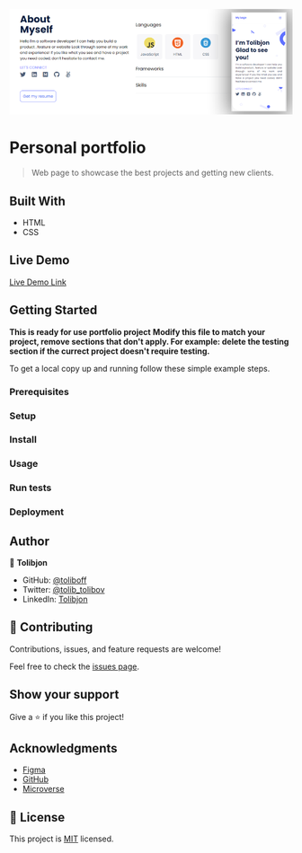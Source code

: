 ![](./img/DesktopAndMobile.png)

# Personal portfolio

> Web page to showcase the best projects and getting new clients. 


## Built With

- HTML
- CSS

## Live Demo

[Live Demo Link](https://toliboff.github.io/portfolio/)

## Getting Started

**This is ready for use portfolio project**
**Modify this file to match your project, remove sections that don't apply. For example: delete the testing section if the currect project doesn't require testing.**


To get a local copy up and running follow these simple example steps.

### Prerequisites
    
### Setup

### Install

### Usage

### Run tests

### Deployment




## Author

👤 **Tolibjon**

- GitHub: [@toliboff](https://https://github.com/toliboff)
- Twitter: [@tolib_tolibov](https://twitter.com/tolib_tolibov)
- LinkedIn: [Tolibjon](https://linkedin.com/in/tolibjon-tolibov)

## 🤝 Contributing

Contributions, issues, and feature requests are welcome!

Feel free to check the [issues page](../../issues/).

## Show your support

Give a ⭐️ if you like this project!

## Acknowledgments
* [Figma](https://figma.org)
* [GitHub](https://www.github.com)
* [Microverse](https://microverse.org)


## 📝 License

This project is [MIT](./MIT.md) licensed.